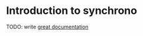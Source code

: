 # Introduction to synchrono

TODO: write [great documentation](http://jacobian.org/writing/what-to-write/)
